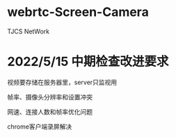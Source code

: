 # webrtc-Screen-Camera
TJCS NetWork

# 2022/5/15 中期检查改进要求

视频要存储在服务器里，server只监视用

帧率、摄像头分辨率和设置冲突

网速、连接人数和帧率优化问题

chrome客户端录屏解决
